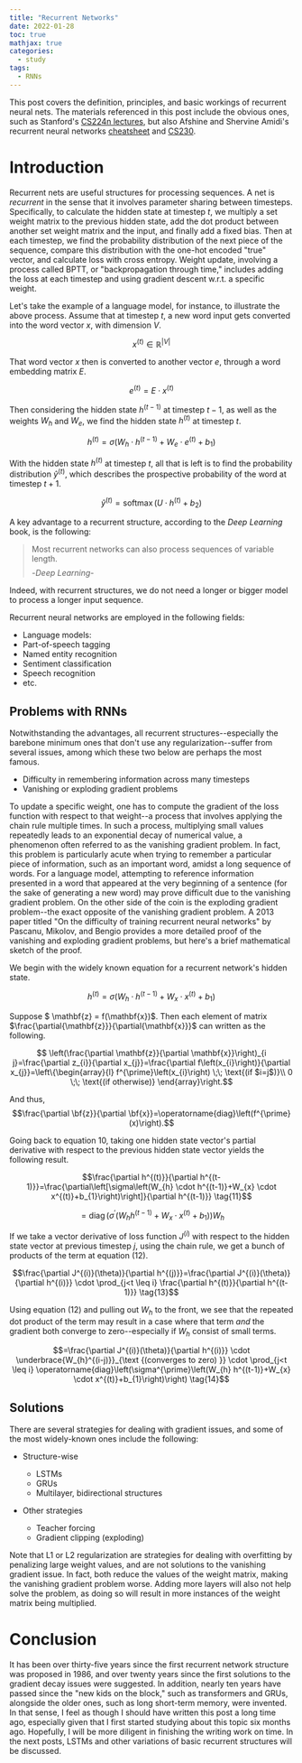 ```yaml
---
title: "Recurrent Networks"
date: 2022-01-28
toc: true
mathjax: true
categories:
  - study
tags:
  - RNNs
---
```


This post covers the definition, principles, and basic workings of recurrent neural nets. The materials referenced in this post include the obvious ones, such as Stanford's [CS224n lectures](https://web.stanford.edu/class/archive/cs/cs224n/cs224n.1194/), but also Afshine and Shervine Amidi's recurrent neural networks [cheatsheet](https://stanford.edu/~shervine/teaching/cs-230/cheatsheet-recurrent-neural-networks) and [CS230](https://stanford.edu/~shervine/teaching/cs-230/).

# Introduction

Recurrent nets are useful structures for processing sequences. A net is *recurrent* in the sense that it involves parameter sharing between timesteps. Specifically, to calculate the hidden state at timestep $t$, we multiply a set weight matrix to the previous hidden state, add the dot product between another set weight matrix and the input, and finally add a fixed bias. Then at each timestep, we find the probability distribution of the next piece of the sequence, compare this distribution with the one-hot encoded "true" vector, and calculate loss with cross entropy. Weight update, involving a process called BPTT, or "backpropagation through time," includes adding the loss at each timestep and using gradient descent w.r.t. a specific weight. 


Let's take the example of a language model, for instance, to illustrate the above process. Assume that at timestep $t$, a new word input gets converted into the word vector $x$, with dimension $V$.  

$$
x^{(t)} \in \mathbb{R}^{|V|} \tag{1}
$$

$$$$
That word vector $x$ then is converted to another vector $e$, through a word embedding matrix $E$. 

$$
e^{(t)}=E \cdot x^{(t)}  \tag{2}
$$

$$$$
Then considering the hidden state $h^{(t-1)}$ at timestep $t-1$, as well as the weights $W_{h}$ and $W_{e}$, we find the hidden state  $h^{(t)}$ at timestep $t$.

$$
h^{(t)}=\sigma\left(W_{h} \cdot h^{(t-1)}+W_{e} \cdot e^{(t)}+b_{1}\right)  \tag{3}
$$

$$$$
With the hidden state $h^{(t)}$ at timestep $t$, all that is left is to find the probability distribution $\hat{y}^{(t)}$, which describes the prospective probability of the word at timestep $t+1$. 

$$
\hat{y}^{(t)}=\operatorname{softmax}\left(U \cdot h^{(t)}+b_{2}\right)  \tag{4}
$$

A key advantage to a recurrent structure, according to the *Deep Learning* book, is the following:
 
> Most recurrent networks can also process sequences of variable length. $$$$ -*Deep Learning*-

Indeed, with recurrent structures, we do not need a longer or bigger model to process a longer input sequence.

Recurrent neural networks are employed in the following fields: 

  + Language models: 
  + Part-of-speech tagging
  + Named entity recognition
  + Sentiment classification
  + Speech recognition 
  + etc. 

## Problems with RNNs

Notwithstanding the advantages, all recurrent structures--especially the barebone minimum ones that don't use any regularization--suffer from several issues, among which these two below are perhaps the most famous.  

  + Difficulty in remembering information across many timesteps
  + Vanishing or exploding gradient problems

To update a specific weight, one has to compute the gradient of the loss function with respect to that weight--a process that involves applying the chain rule multiple times. In such a process, multiplying small values repeatedly leads to an exponential decay of numerical value, a phenomenon often referred to as the vanishing gradient problem. In fact, this problem is particularly acute when trying to remember a particular piece of information, such as an important word, amidst a long sequence of words. For a language model, attempting to reference information presented in a word that appeared at the very beginning of a sentence (for the sake of generating a new word) may prove difficult due to the vanishing gradient problem. On the other side of the coin is the exploding gradient problem--the exact opposite of the vanishing gradient problem. A 2013 paper titled "On the difficulty of training recurrent neural networks" by Pascanu, Mikolov, and Bengio provides a more detailed proof of the vanishing and exploding gradient problems, but here's a brief mathematical sketch of the proof.

We begin with the widely known equation for a recurrent network's hidden state. 

$$h^{(t)}=\sigma\left(W_{h} \cdot h^{(t-1)}+W_{x} \cdot x^{(t)}+b_{1}\right) \tag{10}$$

Suppose $ \mathbf{z} = f(\mathbf{x})$. Then each element of matrix $\frac{\partial{\mathbf{z}}}{\partial{\mathbf{x}}}$ can written as the following. 
 
$$ \left(\frac{\partial \mathbf{z}}{\partial \mathbf{x}}\right)_{i j}=\frac{\partial z_{i}}{\partial x_{j}}=\frac{\partial f\left(x_{i}\right)}{\partial x_{j}}=\left\{\begin{array}{l}
f^{\prime}\left(x_{i}\right) \;\; \text{(if $i=j$)}\\
0 \;\; \text{(if otherwise)}
\end{array}\right.$$

And thus, 
$$\frac{\partial \bf{z}}{\partial \bf{x}}=\operatorname{diag}\left(f^{\prime}(x)\right).$$

Going back to equation 10, taking one hidden state vector's partial derivative with respect to the previous hidden state vector yields the following result. 

$$\frac{\partial h^{(t)}}{\partial h^{(t-1)}}=\frac{\partial\left[\sigma\left(W_{h} \cdot h^{(t-1)}+W_{x} \cdot x^{(t)}+b_{1}\right)\right]}{\partial h^{(t-1)}} \tag{11}$$

$$=\operatorname{diag}\left(\sigma^{\prime}\left(W_{h} h^{(t-1)}+W_{x} \cdot x^{(t)}+b_{1}\right)\right) W_{h} \tag{12}$$

If we take a vector derivative of loss function $J^{(i)}$ with respect to the hidden state vector at previous timestep $j$, using the chain rule, we get a bunch of products of the term at equation (12). 

$$\frac{\partial J^{(i)}(\theta)}{\partial h^{(j)}}=\frac{\partial J^{(i)}(\theta)}{\partial h^{(i)}} \cdot \prod_{j<t \leq i} \frac{\partial h^{(t)}}{\partial h^{(t-1)}}  \tag{13}$$

Using equation (12) and pulling out $W_{h}$ to the front, we see that the repeated dot product of the term may result in a case where that term *and* the gradient both converge to zero--especially if $W_{h}$ consist of small terms. 

$$=\frac{\partial J^{(i)}(\theta)}{\partial h^{(i)}} \cdot \underbrace{W_{h}^{(i-j)}}_{\text {(converges to zero) }} \cdot \prod_{j<t \leq i} \operatorname{diag}\left(\sigma^{\prime}\left(W_{h} h^{(t-1)}+W_{x} \cdot x^{(t)}+b_{1}\right)\right) \tag{14}$$

## Solutions

There are several strategies for dealing with gradient issues, and some of the most widely-known ones include the following: 

+ Structure-wise
  + LSTMs
  + GRUs
  + Multilayer, bidirectional structures
 
+ Other strategies
  + Teacher forcing
  + Gradient clipping (exploding)


Note that L1 or L2 regularization are strategies for dealing with overfitting by penalizing large weight values, and are not solutions to the vanishing gradient issue. In fact, both reduce the values of the weight matrix, making the vanishing gradient problem worse. Adding more layers will also not help solve the problem, as doing so will result in more instances of the weight matrix being multiplied. 

# Conclusion

It has been over thirty-five years since the first recurrent network structure was proposed in 1986, and over twenty years since the first solutions to the gradient decay issues were suggested. In addition, nearly ten years have passed since the "new kids on the block," such as transformers and GRUs, alongside the older ones, such as long short-term memory, were invented. In that sense, I feel as though I should have written this post a long time ago, especially given that I first started studying about this topic six months ago. Hopefully, I will be more diligent in finishing the writing work on time. In the next posts, LSTMs and other variations of basic recurrent structures will be discussed. 
